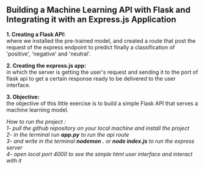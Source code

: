 ﻿## Building a Machine Learning API with Flask and Integrating it with an Express.js Application

**1. Creating a Flask API:**  
where we installed the pre-trained model, and created a route that post the request of the express endpoint to predict finally a classification of 'positive', 'negative' and 'neutral'.  

**2. Creating the express.js app:**  
in which the server is getting the user's request and sending it to the port of flask api to get a certain response ready to be delivered to the user interface.  

**3. Objective:**  
the objective of this little exercise is to build a simple Flask API that serves a machine learning model.  

*How to run the project :*  
*1- pull the github repository on your local machine and install the project*  
*2- in the terminal run **app.py** to run the api route*  
*3- and write in the terminal **nodemon .** or **node index.js** to run the express server*  
*4- open local port 4000 to see the simple html user interface and interact with it*  
